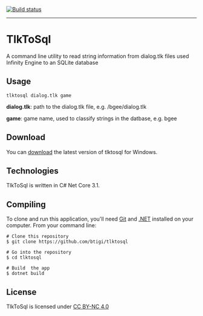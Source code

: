 [![Build status](https://ci.appveyor.com/api/projects/status/ehq7d1k01nqufdjs?svg=true)](https://ci.appveyor.com/project/igi/tlktosql)

---

# TlkToSql

A command line utility to read string information from dialog.tlk files used Infinity Engine to an SQLite database


## Usage
``` 
tlktosql dialog.tlk game
```

**dialog.tlk**: path to the dialog.tlk file, e.g. /bgee/dialog.tlk

**game**: game name, used to classify strings in the datbase, e.g. bgee

## Download

You can [download](https://github.com/btigi/tlktosql/releases/) the latest version of tlktosql for Windows.


## Technologies

TlkToSql is written in C# Net Core 3.1.


## Compiling

To clone and run this application, you'll need [Git](https://git-scm.com) and [.NET](https://dotnet.microsoft.com/) installed on your computer. From your command line:

```
# Clone this repository
$ git clone https://github.com/btigi/tlktosql

# Go into the repository
$ cd tlktosql

# Build  the app
$ dotnet build
```


## License

TlkToSql is licensed under [CC BY-NC 4.0](https://creativecommons.org/licenses/by-nc/4.0/)
 
